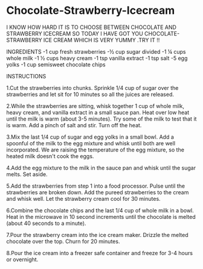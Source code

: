# Chocolate-Strawberry-Icecream

I KNOW HOW HARD IT IS TO CHOOSE BETWEEN CHOCOLATE AND STRAWBERRY ICECREAM SO TODAY I HAVE GOT YOU CHOCOLATE-STRAWBERRY ICE CREAM WHICH IS VERY YUMMY .TRY IT !!

 INGREDIENTS 
-1 cup fresh strawberries -½ cup sugar divided -1 ¼ cups whole milk -1 ½ cups heavy cream -1 tsp vanilla extract -1 tsp salt -5 egg yolks -1 cup semisweet chocolate chips

INSTRUCTIONS

1.Cut the strawberries into chunks. Sprinkle 1/4 cup of sugar over the strawberries and let sit for 10 minutes so all the juices are released.

2.While the strawberries are sitting, whisk together 1 cup of whole milk, heavy cream, and vanilla extract in a small sauce pan. Heat over low heat until the milk is warm (about 3-5 minutes). Try some of the milk to test that it is warm. Add a pinch of salt and stir. Turn off the heat.

3.Mix the last 1/4 cup of sugar and egg yolks in a small bowl. Add a spoonful of the milk to the egg mixture and whisk until both are well incorporated. We are raising the temperature of the egg mixture, so the heated milk doesn't cook the eggs.

4.Add the egg mixture to the milk in the sauce pan and whisk until the sugar melts. Set aside.

5.Add the strawberries from step 1 into a food processor. Pulse until the strawberries are broken down. Add the pureed strawberries to the cream and whisk well. Let the strawberry cream cool for 30 minutes.

6.Combine the chocolate chips and the last 1/4 cup of whole milk in a bowl. Heat in the microwave in 10 second increments until the chocolate is melted (about 40 seconds to a minute).

7.Pour the strawberry cream into the ice cream maker. Drizzle the melted chocolate over the top. Churn for 20 minutes.

8.Pour the ice cream into a freezer safe container and freeze for 3-4 hours or overnight.
